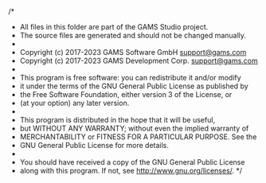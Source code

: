 /*
 * All files in this folder are part of the GAMS Studio project.
 * The source files are generated and should not be changed manually.
 *
 * Copyright (c) 2017-2023 GAMS Software GmbH <support@gams.com>
 * Copyright (c) 2017-2023 GAMS Development Corp. <support@gams.com>
 *
 * This program is free software: you can redistribute it and/or modify
 * it under the terms of the GNU General Public License as published by
 * the Free Software Foundation, either version 3 of the License, or
 * (at your option) any later version.
 *
 * This program is distributed in the hope that it will be useful,
 * but WITHOUT ANY WARRANTY; without even the implied warranty of
 * MERCHANTABILITY or FITNESS FOR A PARTICULAR PURPOSE.  See the
 * GNU General Public License for more details.
 *
 * You should have received a copy of the GNU General Public License
 * along with this program. If not, see <http://www.gnu.org/licenses/>.
 */